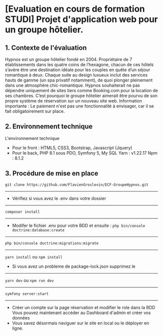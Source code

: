 # [Evaluation en cours de formation STUDI] Projet d'application web pour un groupe hôtelier.

## 1. Contexte de l'évaluation
Hypnos est un groupe hôtelier fondé en 2004. Propriétaire de 7 établissements dans les quatre
coins de l’hexagone, chacun de ces hôtels s’avère être une destination idéale pour les couples
en quête d’un séjour romantique à deux.
Chaque suite au design luxueux inclut des services hauts de gamme (un spa privatif
notamment), de quoi plonger pleinement dans une atmosphère chic-romantique.
Hypnos souhaiterait ne pas dépendre uniquement de sites tiers comme Booking.com pour la
location de ses chambres. C’est pourquoi le groupe hôtelier aimerait être pourvu de son
propre système de réservation sur un nouveau site web.
Information importante : Le paiement n'est pas une fonctionnalité à envisager, car il se fait
obligatoirement sur place.


## 2. Environnement technique
L'environnement technique
- Pour le front : HTML5, CSS3, Bootstrap, Javascript (Jquery)
- Pour le back, PHP 8.1 sous PDO, Symfony 5, My SQL
Yarn : v1.22.17
Npm : 8.1.2


## 3. Procédure de mise en place
`git clone https://github.com/FlavienGroslevin/ECF-GroupeHypnos.git`
___
- Vérifiez si vous avez le .env dans votre dossier
___
`composer install` 
___
- Modifer le fichier .env pour votre BDD et ensuite :
`php bin/console doctrine:database:create`
___
`php bin/console doctrine:migrations:migrate`
___
`yarn install` ou `npm install`
- Si vous avez un probleme de package-lock.json supprimez le
___
`yarn dev` ou `npm run dev`
___
`symfony server:start`
___
- Créer un compte sur la page réservation et modifier le role dans la BDD
Vous pouvez maintenant accéder au Dashboard d'admin et créer vos données
- Vous savez désormais naviguer sur le site en local ou le déployer en ligne.
